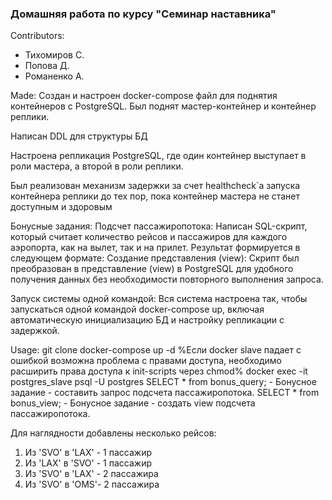 ### Домашняя работа по курсу "Семинар наставника"
Contributors: 
- Тихомиров С.
- Попова Д.
- Романенко А.

Made: 
  Создан и настроен docker-compose файл для поднятия контейнеров с PostgreSQL. Был поднят мастер-контейнер и контейнер реплики.

  Написан DDL для структуры БД

  Настроена репликация PostgreSQL, где один контейнер выступает в роли мастера, а второй в роли реплики. 

  Был реализован механизм задержки за счет healthcheck`a запуска контейнера реплики до тех пор, пока контейнер мастера не станет доступным и здоровым


Бонусные задания:
  Подсчет пассажиропотока: Написан SQL-скрипт, который считает количество рейсов и пассажиров для каждого аэропорта, как на вылет, так и на прилет. Результат формируется в следующем формате:
  Создание представления (view): Скрипт был преобразован в представление (view) в PostgreSQL для удобного получения данных без необходимости повторного выполнения запроса.
    
  Запуск системы одной командой: Вся система настроена так, чтобы запускаться одной командой docker-compose up, включая автоматическую инициализацию БД и настройку репликации с задержкой.

Usage: 
git clone <repo>
docker-compose up -d
%Если docker slave падает с ошибкой возможна проблема с правами доступа, необходимо расширить права доступа к init-scripts через chmod%
docker exec -it postgres_slave psql -U postgres
SELECT * from bonus_query; - Бонусное задание - составить запрос подсчета пассажиропотока.
SELECT * from bonus_view; - Бонусное задание - создать view подсчета пассажиропотока.

Для наглядности добавлены несколько рейсов: 
  1. Из 'SVO' в 'LAX' - 1 пассажир
  2. Из 'LAX' в 'SVO' - 1 пассажир
  3. Из 'SVO' в 'LAX' - 2 пассажира
  4. Из 'SVO' в 'OMS'- 2 пассажира
